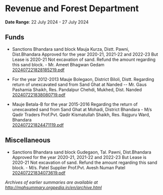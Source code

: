 # Revenue and Forest Department

**Date Range**: 22 July 2024 - 27 July 2024


## Funds
- Sanctions Bhandara sand block Mauja Kurza, Distt. Pawni, Dist.Bhandara Approved for the year 2020-21, 2021-22 and 2022-23 But Lease is 2020-21 Not excavation of sand. Refund the amount regarding this sand block. - Mr. Ameet Bhagwan Gedam\
  [202407221828185219.pdf](https://gr.maharashtra.gov.in/Site/Upload/Government%20Resolutions/English/202407221828185219.pdf)

- For the year 2012-2013 Mauje Bolegaon, District Biloli, Distt. Regarding return of unexcavated sand from Sand Ghat at Nanded -- Mr. Gaus Pashamia Shaikh, Res. Pandalpur Chehdi, Mukhed, Dist. Nanded\
  [202407221838080719.pdf](https://gr.maharashtra.gov.in/Site/Upload/Government%20Resolutions/English/202407221838080719.pdf)

- Mauje Betala-B for the year 2015-2016 Regarding the return of unexcavated sand from Sand Ghat at Mohadi, District Bhandara - M/s Qadir Traders Prof.Pvt. Qadir Kismatullah Shaikh, Res. Rajguru Ward, Bhandara\
  [202407221824471119.pdf](https://gr.maharashtra.gov.in/Site/Upload/Government%20Resolutions/English/202407221824471119.pdf)

## Miscellaneous
- Sanctions Bhandara sand block Gudegaon, Tal. Pawni, Dist.Bhandara Approved for the year 2020-21, 2021-22 and 2022-23 But Lease is 2020-21 Not excavation of sand. Refund the amount regarding this sand block. - M/s. Patel Supplier Prof.Pvt. Avesh Numan Patel\
  [202407221834073619.pdf](https://gr.maharashtra.gov.in/Site/Upload/Government%20Resolutions/English/202407221834073619.pdf)


*Archives of earlier summaries are available at http://mahsummary.orgpedia.in/en/archive.html*